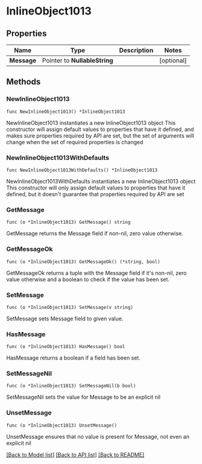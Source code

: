 # InlineObject1013

## Properties

Name | Type | Description | Notes
------------ | ------------- | ------------- | -------------
**Message** | Pointer to **NullableString** |  | [optional] 

## Methods

### NewInlineObject1013

`func NewInlineObject1013() *InlineObject1013`

NewInlineObject1013 instantiates a new InlineObject1013 object
This constructor will assign default values to properties that have it defined,
and makes sure properties required by API are set, but the set of arguments
will change when the set of required properties is changed

### NewInlineObject1013WithDefaults

`func NewInlineObject1013WithDefaults() *InlineObject1013`

NewInlineObject1013WithDefaults instantiates a new InlineObject1013 object
This constructor will only assign default values to properties that have it defined,
but it doesn't guarantee that properties required by API are set

### GetMessage

`func (o *InlineObject1013) GetMessage() string`

GetMessage returns the Message field if non-nil, zero value otherwise.

### GetMessageOk

`func (o *InlineObject1013) GetMessageOk() (*string, bool)`

GetMessageOk returns a tuple with the Message field if it's non-nil, zero value otherwise
and a boolean to check if the value has been set.

### SetMessage

`func (o *InlineObject1013) SetMessage(v string)`

SetMessage sets Message field to given value.

### HasMessage

`func (o *InlineObject1013) HasMessage() bool`

HasMessage returns a boolean if a field has been set.

### SetMessageNil

`func (o *InlineObject1013) SetMessageNil(b bool)`

 SetMessageNil sets the value for Message to be an explicit nil

### UnsetMessage
`func (o *InlineObject1013) UnsetMessage()`

UnsetMessage ensures that no value is present for Message, not even an explicit nil

[[Back to Model list]](../README.md#documentation-for-models) [[Back to API list]](../README.md#documentation-for-api-endpoints) [[Back to README]](../README.md)


